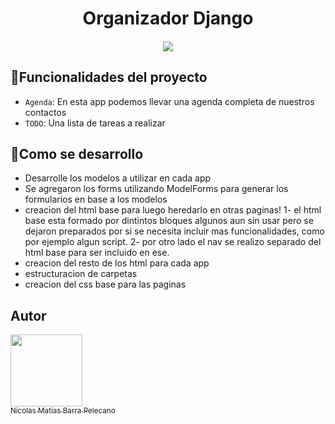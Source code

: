 <h1 align="center"> Organizador Django </h1>
<h4 align="center">
   <img src="https://img.shields.io/badge/STATUS-EN%20DESAROLLO-green">
</h4>

## :hammer:Funcionalidades del proyecto

- `Agenda`: En esta app podemos llevar una agenda completa de nuestros contactos 
- `TODO`: Una lista de tareas a realizar

## :hammer:Como se desarrollo
- Desarrolle los modelos a utilizar en cada app
- Se agregaron los forms utilizando ModelForms para generar los formularios en base a los modelos
- creacion del html base para luego heredarlo en otras paginas!
1-  el html base esta formado por dintintos bloques algunos aun sin usar pero se dejaron preparados por si se necesita incluir mas funcionalidades, como por ejemplo algun script.
2-  por otro lado el nav se realizo separado del html base para ser incluido en ese.
- creacion del resto de los html para cada app
- estructuracion de carpetas
- creacion del css base para las paginas




## Autor

[<img src="https://avatars.githubusercontent.com/u/87586447?s=400&u=1bc022e93213d6e5b95121e88ee7a54ed8c99f4d&v=4" width=115><br><sub>Nicolas Matias Barra Pelecano</sub>](https://github.com/nikobarra)



  